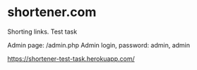 # shortener.com
Shorting links. Test task

Admin page: /admin.php
Admin login, password: admin, admin

https://shortener-test-task.herokuapp.com/
